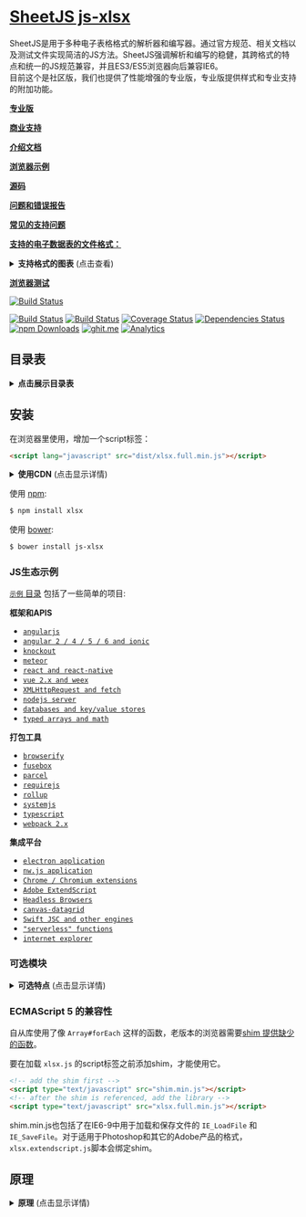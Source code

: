 # [SheetJS js-xlsx](http://sheetjs.com)
SheetJS是用于多种电子表格格式的解析器和编写器。通过官方规范、相关文档以及测试文件实现简洁的JS方法。SheetJS强调解析和编写的稳健，其跨格式的特点和统一的JS规范兼容，并且ES3/ES5浏览器向后兼容IE6。<br>
目前这个是社区版，我们也提供了性能增强的专业版，专业版提供样式和专业支持的附加功能。

[**专业版**](http://sheetjs.com/pro)

[**商业支持**](http://sheetjs.com/support)

[**介绍文档**](http://docs.sheetjs.com/)

[**浏览器示例**](http://sheetjs.com/demos)

[**源码**](http://git.io/xlsx)

[**问题和错误报告**](https://github.com/sheetjs/js-xlsx/issues)

[**常见的支持问题**](https://discourse.sheetjs.com)

[**支持的电子数据表的文件格式：**](#file-formats)

<details>
  <summary><b>支持格式的图表</b> (点击查看)</summary>

![circo graph of format support](formats.png)

![graph legend](legend.png)

</details>

[**浏览器测试**](http://oss.sheetjs.com/js-xlsx/tests/)

[![Build Status](https://saucelabs.com/browser-matrix/sheetjs.svg)](https://saucelabs.com/u/sheetjs)

[![Build Status](https://travis-ci.org/SheetJS/js-xlsx.svg?branch=master)](https://travis-ci.org/SheetJS/js-xlsx)
[![Build Status](https://semaphoreci.com/api/v1/sheetjs/js-xlsx/branches/master/shields_badge.svg)](https://semaphoreci.com/sheetjs/js-xlsx)
[![Coverage Status](http://img.shields.io/coveralls/SheetJS/js-xlsx/master.svg)](https://coveralls.io/r/SheetJS/js-xlsx?branch=master)
[![Dependencies Status](https://david-dm.org/sheetjs/js-xlsx/status.svg)](https://david-dm.org/sheetjs/js-xlsx)
[![npm Downloads](https://img.shields.io/npm/dt/xlsx.svg)](https://npmjs.org/package/xlsx)
[![ghit.me](https://ghit.me/badge.svg?repo=sheetjs/js-xlsx)](https://ghit.me/repo/sheetjs/js-xlsx)
[![Analytics](https://ga-beacon.appspot.com/UA-36810333-1/SheetJS/js-xlsx?pixel)](https://github.com/SheetJS/js-xlsx)

## 目录表
<details>
  <summary><b>点击展示目录表</b></summary>

<!-- toc -->

- [安装](#installation)
  * [JS 生态示例](#js-ecosystem-demos)
  * [可选模块](#optional-modules)
  * [ECMAScript 5 兼容性](#ecmascript-5-compatibility)
- [原理](#philosophy)
- [解析工作簿](#parsing-workbooks)
  * [解析示例](#parsing-examples)
  * [流式读取](#streaming-read)
- [操作工作簿](#working-with-the-workbook)
  * [解析和编写示例](#parsing-and-writing-examples)
- [编写工作簿](#writing-workbooks)
  * [编写示例](#writing-examples)
  * [流式写入](#streaming-write)
- [接口](#interface)
  * [解析函数](#parsing-functions)
  * [编写函数](#writing-functions)
  * [工具函数](#utilities)
- [常用电子表格的格式](#common-spreadsheet-format)
  * [一般结构](#general-structures)
  * [单元格对象](#cell-object)
    + [数据类型](#data-types)
    + [日期类型](#dates)
  * [数据表对象](#sheet-objects)
    + [工作表对象](#worksheet-object)
    + [图表对象](#chartsheet-object)
    + [宏对象](#macrosheet-object)
    + [对话表对象](#dialogsheet-object)
  * [工作簿对象](#workbook-object)
    + [工作簿的文件属性](#workbook-file-properties)
  * [工作簿级别的属性](#workbook-level-attributes)
    + [定义名称](#defined-names)
    + [查看工作表](#workbook-views)
    + [其他的工作簿属性](#miscellaneous-workbook-properties)
  * [文档特点](#document-features)
    + [公式](#formulae)
    + [列属性](#column-properties)
    + [行属性](#row-properties)
    + [数字格式化](#number-formats)
    + [超链接](#hyperlinks)
    + [单元格注释](#cell-comments)
    + [表的可见性](#sheet-visibility)
    + [VBA和宏命令](#vba-and-macros)
- [解析选项](#parsing-options)
  * [输入类型](#input-type)
  * [猜测文件类型](#guessing-file-type)
- [编写选项](#writing-options)
  * [支持的输出格式](#supported-output-formats)
  * [输出类型](#output-type)
- [工具函数](#utility-functions)
  * [数组输入](#array-of-arrays-input)
  * [对象输入](#array-of-objects-input)
  * [HTML Table 输入](#html-table-input)
  * [公式输出](#formulae-output)
  * [分隔符输出](#delimiter-separated-output)
    + [UTF-16 Unicode 文本](#utf-16-unicode-text)
  * [HTML 输出](#html-output)
  * [JSON](#json)
- [文件格式](#file-formats)
  * [Excel 2007+ XML (XLSX/XLSM)](#excel-2007-xml-xlsxxlsm)
  * [Excel 2.0-95 (BIFF2/BIFF3/BIFF4/BIFF5)](#excel-20-95-biff2biff3biff4biff5)
  * [Excel 97-2004 Binary (BIFF8)](#excel-97-2004-binary-biff8)
  * [Excel 2003-2004 (SpreadsheetML)](#excel-2003-2004-spreadsheetml)
  * [Excel 2007+ Binary (XLSB, BIFF12)](#excel-2007-binary-xlsb-biff12)
  * [Delimiter-Separated Values (CSV/TXT)](#delimiter-separated-values-csvtxt)
  * [其它的工作簿格式](#other-workbook-formats)
    + [Lotus 1-2-3 (WKS/WK1/WK2/WK3/WK4/123)](#lotus-1-2-3-wkswk1wk2wk3wk4123)
    + [Quattro Pro (WQ1/WQ2/WB1/WB2/WB3/QPW)](#quattro-pro-wq1wq2wb1wb2wb3qpw)
    + [OpenDocument Spreadsheet (ODS/FODS)](#opendocument-spreadsheet-odsfods)
    + [Uniform Office Spreadsheet (UOS1/2)](#uniform-office-spreadsheet-uos12)
  * [其它的单表格式](#other-single-worksheet-formats)
    + [dBASE and Visual FoxPro (DBF)](#dbase-and-visual-foxpro-dbf)
    + [Symbolic Link (SYLK)](#symbolic-link-sylk)
    + [Lotus Formatted Text (PRN)](#lotus-formatted-text-prn)
    + [Data Interchange Format (DIF)](#data-interchange-format-dif)
    + [HTML](#html)
    + [Rich Text Format (RTF)](#rich-text-format-rtf)
    + [Ethercalc Record Format (ETH)](#ethercalc-record-format-eth)
- [测试](#testing)
  * [Node](#node)
  * [浏览器](#browser)
  * [测试环境](#tested-environments)
  * [测试文件](#test-files)
- [合作](#contributing)
  * [OSX/Linux](#osxlinux)
  * [Windows](#windows)
  * [测试](#tests)
- [证书](#license)
- [引用](#references)

<!-- tocstop -->

</details>

## 安装
在浏览器里使用，增加一个script标签：
```html
<script lang="javascript" src="dist/xlsx.full.min.js"></script>
```

<details>
  <summary><b>使用CDN</b> (点击显示详情)</summary>

|    CDN     | URL                                        |
|-----------:|:-------------------------------------------|
|    `unpkg` | <https://unpkg.com/xlsx/>                  |
| `jsDelivr` | <https://jsdelivr.com/package/npm/xlsx>    |
|    `CDNjs` | <http://cdnjs.com/libraries/xlsx>          |
|    `packd` | <https://bundle.run/xlsx@latest?name=XLSX> |

`unpkg`提供最新的版本:

```html
<script src="https://unpkg.com/xlsx/dist/xlsx.full.min.js"></script>
```

</details>


使用 [npm](https://www.npmjs.org/package/xlsx):

```bash
$ npm install xlsx
```

使用 [bower](http://bower.io/search/?q=js-xlsx):

```bash
$ bower install js-xlsx
```

### JS生态示例

[`示例` 目录](demos/) 包括了一些简单的项目:

**框架和APIS**
- [`angularjs`](demos/angular/)
- [`angular 2 / 4 / 5 / 6 and ionic`](demos/angular2/)
- [`knockout`](demos/knockout/)
- [`meteor`](demos/meteor/)
- [`react and react-native`](demos/react/)
- [`vue 2.x and weex`](demos/vue/)
- [`XMLHttpRequest and fetch`](demos/xhr/)
- [`nodejs server`](demos/server/)
- [`databases and key/value stores`](demos/database/)
- [`typed arrays and math`](demos/array/)

**打包工具**
- [`browserify`](demos/browserify/)
- [`fusebox`](demos/fusebox/)
- [`parcel`](demos/parcel/)
- [`requirejs`](demos/requirejs/)
- [`rollup`](demos/rollup/)
- [`systemjs`](demos/systemjs/)
- [`typescript`](demos/typescript/)
- [`webpack 2.x`](demos/webpack/)

**集成平台**
- [`electron application`](demos/electron/)
- [`nw.js application`](demos/nwjs/)
- [`Chrome / Chromium extensions`](demos/chrome/)
- [`Adobe ExtendScript`](demos/extendscript/)
- [`Headless Browsers`](demos/headless/)
- [`canvas-datagrid`](demos/datagrid/)
- [`Swift JSC and other engines`](demos/altjs/)
- [`"serverless" functions`](demos/function/)
- [`internet explorer`](demos/oldie/)

### 可选模块

<details>
    <summary><b>可选特点</b> (点击显示详情)</summary>
node版本自动要求模块提供其他的特性。某些模块的文件相当大而且仅在一些特殊的场景下才会用到，因此不应该把他们当做核心部分一起加载。在浏览器中用到这些模块时，可以用下面的方式进行加载：

```html
<!-- international support from js-codepage -->
<script src="dist/cpexcel.js"></script>
```
每一个依赖合适的版本可以放在 dist/directory 目录下。
完整的单文件版本在 `dist/xlsx.full.min.js` 文件里面。
默认情况下，Webpack和Browserify构建包含可选的模块。可以通过配置Webpack移除对 `resolve.alias` 的支持：

```js
  /* uncomment the lines below to remove support */
  resolve: {
    alias: { "./dist/cpexcel.js": "" } // <-- omit international support
  }
```
</details>

### ECMAScript 5 的兼容性

自从库使用了像 `Array#forEach` 这样的函数，老版本的浏览器需要[shim 提供缺少的函数](http://oss.sheetjs.com/js-xlsx/shim.js)。

要在加载 `xlsx.js` 的script标签之前添加shim，才能使用它。

```html
<!-- add the shim first -->
<script type="text/javascript" src="shim.min.js"></script>
<!-- after the shim is referenced, add the library -->
<script type="text/javascript" src="xlsx.full.min.js"></script>
```
shim.min.js也包括了在IE6-9中用于加载和保存文件的 `IE_LoadFile` 和 `IE_SaveFile`。对于适用于Photoshop和其它的Adobe产品的格式，`xlsx.extendscript.js`脚本会绑定shim。


## 原理

<details>
    <summary><b>原理</b> (点击显示详情)</summary>
在SheetJS之前，处理电子表格文件的接口只能用于特定的格式。许多第三方库要么支持一种格式，要么为每一种支持的文件类型提供一个不同的类集。虽然在Excel 2007里面引入了XLSB，但只有Sheet和Excel支持这种格式。

为了提高不可知格式的显示，js-xlsx使用了被称作["Common Spreadsheet Format"]的纯JS的显示方法(#common-spreadsheet-format)。强调一种统一的显示方式，能够有一些特点，比如格式转换和嵌套`class tap`。通过提取出各种格式的复杂性，工具没有必要担心特定的文件类型。
</details>